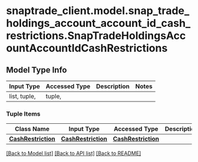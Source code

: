 # snaptrade_client.model.snap_trade_holdings_account_account_id_cash_restrictions.SnapTradeHoldingsAccountAccountIdCashRestrictions

## Model Type Info
Input Type | Accessed Type | Description | Notes
------------ | ------------- | ------------- | -------------
list, tuple,  | tuple,  |  | 

### Tuple Items
Class Name | Input Type | Accessed Type | Description | Notes
------------- | ------------- | ------------- | ------------- | -------------
[**CashRestriction**](CashRestriction.md) | [**CashRestriction**](CashRestriction.md) | [**CashRestriction**](CashRestriction.md) |  | 

[[Back to Model list]](../../README.md#documentation-for-models) [[Back to API list]](../../README.md#documentation-for-api-endpoints) [[Back to README]](../../README.md)

